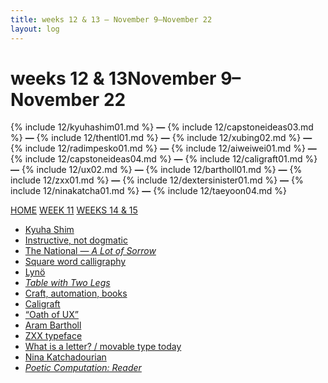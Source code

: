 ```yaml
---
title: weeks 12 & 13 — November 9–November 22
layout: log
---
```


# <span id="title">weeks 12 & 13</span><span id="date">November 9–November 22</span>

{% include 12/kyuhashim01.md %}
**—**
{% include 12/capstoneideas03.md %}
**—**
{% include 12/thentl01.md %}
**—**
{% include 12/xubing02.md %}
**—**
{% include 12/radimpesko01.md %}
**—**
{% include 12/aiweiwei01.md %}
**—**
{% include 12/capstoneideas04.md %}
**—**
{% include 12/caligraft01.md %}
**—**
{% include 12/ux02.md %}
**—**
{% include 12/bartholl01.md %}
**—**
{% include 12/zxx01.md %}
**—**
{% include 12/dextersinister01.md %}
**—**
{% include 12/ninakatcha01.md %}
**—**
{% include 12/taeyoon04.md %}

<p class="page_nav">
  <a href="{{ site.url }}/#refrepo" class="home">HOME</a>
  <a href="{{ site.url }}/week11" class="back">WEEK 11</a>
  <a href="{{ site.url }}/week14-15" class="forward">WEEKS 14 & 15</a>
</p>

<nav>
  <ul>
    <li><a href="#kyuhashim01">Kyuha Shim</a></li>
    <li><a href="#capstoneideas03">Instructive, not dogmatic</a></li>
    <li><a href="#thentl01">The National — <i>A Lot of Sorrow</i></a></li>
    <li><a href="#xubing02">Square word calligraphy</a></li>
    <li><a href="#radimpesko01">Lynö</a></li>
    <li><a href="#aiweiwei01"><i>Table with Two Legs</i></a></li>
    <li><a href="#capstoneideas04">Craft, automation, books</a></li>
    <li><a href="#caligraft01">Caligraft</a></li>
    <li><a href="#ux02">“Oath of UX”</a></li>
    <li><a href="#bartholl01">Aram Bartholl</a></li>
    <li><a href="#zxx01">ZXX typeface</a></li>
    <li><a href="#dextersinister01">What is a letter? / movable type today</a></li>
    <li><a href="#ninakatcha01">Nina Katchadourian</a></li>
    <li><a href="#taeyoon04"><i>Poetic Computation: Reader</i></a></li>

  </ul>
</nav>
